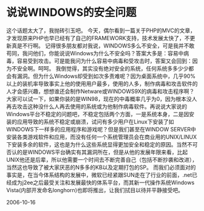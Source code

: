# 说说WINDOWS的安全问题

这个话题太大了，我抛砖引玉吧。
今天，偶尔看到一篇关于PHP的MVC的文章，才发现原来PHP也早已经有了自己的FRAMEWORK支持，技术发展太快了，不更新真是不行啊。
  记得很多朋友都对我说，WINDOWS多么不安全，可是我并不敢苟同，我问他们，你能说说Windows为什么不安全吗？答案大多是：容易中病毒，容易受到攻击。可是能我问为什么容易中病毒和受攻击时，答案又会回到：因为不安全啊。呵呵。
  我倒觉得，其实没有绝对安全的系统，任何系统多多少少都会有漏洞。但为什么Windows却受到如次多责难呢？因为桌面系统中，几乎90%以上的装机率导致事实上他的使用用户最多，使用的人多，制作病毒和攻击软件的人才会感兴趣，想想谁还会制作Netware或WINDOWS9X的病毒和攻击程序啊？大家可以试一下，如果你装的是WIN98，现在的中毒概率几乎为0，因为根本没人再去攻击这种没什么人再去使用的系统或为他制作病毒软件。再说说大家说的Windows平台不稳定的问题吧，不稳定包括两个方面，一是系统本身，二是因安装的应用导致的系统不稳定或崩溃，试问有多少用户在Linux下安装了如WINDOWS下一样多的应用程序和游戏呢？但是我们甚至在WINDOW SERVER中安装各类游戏软件和应用，而没有任何一个系统管理员会在商业用的UNIX/LINUX下安装多余的软件，这也是为什么这些系统显得更加安全和稳定的原因。当然不可否认的是WINDOWS平台确实有其漏洞所在，但是从他的发展年限来看，比起UNIX他还是后辈，所以他需要一个时间去不断完善自己（包括不断抄袭和改进），当然这也导致了被大家厌恶的N多多的KB以及定期打包的SP。
  而我们必须面对的事实是，在当今体系结构的发展中，微软已经紧跟SUN走在了行业的前面，.net已经成为j2ee之后最受关注和发展最快的体系平台，而其新一代操作系统Windows Vista(内部开发命名longhorn)也即将推出，让我们拭目以待并平静接受吧。




2006-10-16